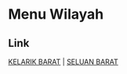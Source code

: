 # Menu Wilayah

## Link

[KELARIK BARAT](https://github.com/gigit-pemilu/pemilu-2024-21-kepulauan-riau/tree/main/pilpres/hitung-suara/sub/21-kepulauan-riau/sub/03-natuna/sub/24-pulau-seluan/sub/2001-kelarik-barat)
 | 
[SELUAN BARAT](https://github.com/gigit-pemilu/pemilu-2024-21-kepulauan-riau/tree/main/pilpres/hitung-suara/sub/21-kepulauan-riau/sub/03-natuna/sub/24-pulau-seluan/sub/2002-seluan-barat)

